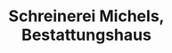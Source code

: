 ---
title: "Schreinerei Michels, Bestattungshaus"
url: /ulmen/schreinerei-michels-bestattungshaus/
shop: Bestattungen
---